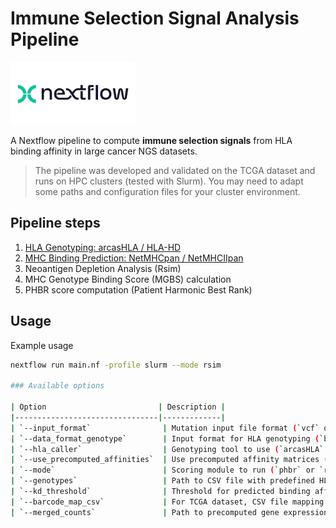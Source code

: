 # Immune Selection Signal Analysis Pipeline

<img src="nextflow.png" alt="Nextflow" width="200"/>

A Nextflow pipeline to compute **immune selection signals** from HLA binding affinity in large cancer NGS datasets.

> The pipeline was developed and validated on the TCGA dataset and runs on HPC clusters (tested with Slurm). You may need to adapt some paths and configuration files for your cluster environment.

## Pipeline steps

1. [HLA Genotyping: arcasHLA / HLA-HD](https://github.com/RabadanLab/arcasHLA)
2. [MHC Binding Prediction: NetMHCpan / NetMHCIIpan](https://services.healthtech.dtu.dk/services/NetMHCpan-4.0/)
3. Neoantigen Depletion Analysis (Rsim)
4. MHC Genotype Binding Score (MGBS) calculation
5. PHBR score computation (Patient Harmonic Best Rank)

## Usage

Example usage
```bash
nextflow run main.nf -profile slurm --mode rsim

### Available options

| Option                         | Description |
|--------------------------------|-------------|
| `--input_format`                | Mutation input file format (`vcf` or `maf`). |
| `--data_format_genotype`        | Input format for HLA genotyping (`bam` or `fastq`). |
| `--hla_caller`                  | Genotyping tool to use (`arcasHLA` or `hlahd`). |
| `--use_precomputed_affinities`  | Use precomputed affinity matrices (`true` or `false`). |
| `--mode`                        | Scoring module to run (`phbr` or `rsim`). |
| `--genotypes`                   | Path to CSV file with predefined HLA genotypes (optional). |
| `--kd_threshold`                | Threshold for predicted binding affinity in nM (default `500`). |
| `--barcode_map_csv`             | For TCGA dataset, CSV file mapping uuids to sample IDs and cancer types. |
| `--merged_counts`               | Path to precomputed gene expression matrix (optional, used in `rsim` mode). |


